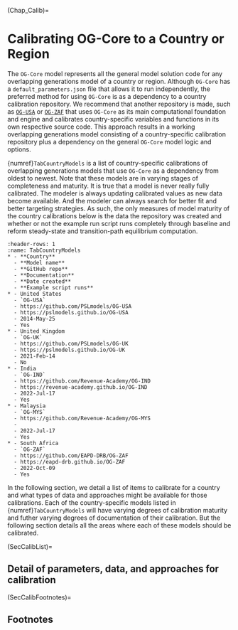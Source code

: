 (Chap_Calib)=
# Calibrating OG-Core to a Country or Region

The `OG-Core` model represents all the general model solution code for any overlapping generations model of a country or region. Although `OG-Core` has a `default_parameters.json` file that allows it to run independently, the preferred method for using `OG-Core` is as a dependency to a country calibration repository. We recommend that another repository is made, such as [`OG-USA`](https://github.com/PSLmodels/OG-USA) or [`OG-ZAF`](https://github.com/EAPD-DRB/OG-ZAF/) that uses `OG-Core` as its main computational foundation and engine and calibrates country-specific variables and functions in its own respective source code. This approach results in a working overlapping generations model consisting of a country-specific calibration repository plus a dependency on the general `OG-Core` model logic and options.

{numref}`TabCountryModels` is a list of country-specific calibrations of overlapping generations models that use `OG-Core` as a dependency from oldest to newest. Note that these models are in varying stages of completeness and maturity. It is true that a model is never really fully calibrated. The modeler is always updating calibrated values as new data become available. And the modeler can always search for better fit and better targeting strategies. As such, the only measures of model maturity of the country calibrations below is the data the repository was created and whether or not the example run script runs completely through baseline and reform steady-state and transition-path equilibrium computation.

```{list-table} **Country-specific calibrated OG models based on OG-Core.**
:header-rows: 1
:name: TabCountryModels
* - **Country**
  - **Model name**
  - **GitHub repo**
  - **Documentation**
  - **Date created**
  - **Example script runs**
* - United States
  - `OG-USA`
  - https://github.com/PSLmodels/OG-USA
  - https://pslmodels.github.io/OG-USA
  - 2014-May-25
  - Yes
* - United Kingdom
  - `OG-UK`
  - https://github.com/PSLmodels/OG-UK
  - https://pslmodels.github.io/OG-UK
  - 2021-Feb-14
  - No
* - India
  - `OG-IND`
  - https://github.com/Revenue-Academy/OG-IND
  - https://revenue-academy.github.io/OG-IND
  - 2022-Jul-17
  - Yes
* - Malaysia
  - `OG-MYS`
  - https://github.com/Revenue-Academy/OG-MYS
  -
  - 2022-Jul-17
  - Yes
* - South Africa
  - `OG-ZAF`
  - https://github.com/EAPD-DRB/OG-ZAF
  - https://eapd-drb.github.io/OG-ZAF
  - 2022-Oct-09
  - Yes
```

In the following section, we detail a list of items to calibrate for a country and what types of data and approaches might be available for those calibrations. Each of the country-specific models listed in {numref}`TabCountryModels` will have varying degrees of calibration maturity and futher varying degrees of documentation of their calibration. But the following section details all the areas where each of these models should be calibrated.


(SecCalibList)=
## Detail of parameters, data, and approaches for calibration




(SecCalibFootnotes)=
## Footnotes

<!-- [^citation_note]: See {cite}`AuerbachEtAl:1981,AuerbachEtAl:1983`, {cite}`AuerbachKotlikoff:1983a,AuerbachKotlikoff:1983b,AuerbachKotlikoff:1983c`, and {cite}`AuerbachKotlikoff:1985`. -->
